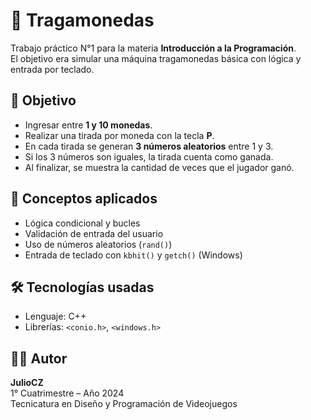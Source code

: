 # 🎰 Tragamonedas

Trabajo práctico N°1 para la materia **Introducción a la Programación**.  
El objetivo era simular una máquina tragamonedas básica con lógica y entrada por teclado.

## 🎯 Objetivo

- Ingresar entre **1 y 10 monedas**.
- Realizar una tirada por moneda con la tecla **P**.
- En cada tirada se generan **3 números aleatorios** entre 1 y 3.
- Si los 3 números son iguales, la tirada cuenta como ganada.
- Al finalizar, se muestra la cantidad de veces que el jugador ganó.

## 🧠 Conceptos aplicados

- Lógica condicional y bucles
- Validación de entrada del usuario
- Uso de números aleatorios (`rand()`)
- Entrada de teclado con `kbhit()` y `getch()` (Windows)

## 🛠️ Tecnologías usadas

- Lenguaje: C++
- Librerías: `<conio.h>`, `<windows.h>`

## 👨‍💻 Autor

**JulioCZ**  
1° Cuatrimestre – Año 2024  
Tecnicatura en Diseño y Programación de Videojuegos
